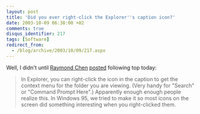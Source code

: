 ```yaml
---
layout: post
title: 'Did you ever right-click the Explorer''s caption icon?'
date: 2003-10-09 06:38:00 +02
comments: true
disqus_identifier: 217
tags: [Software]
redirect_from:
  - /blog/archive/2003/10/09/217.aspx
---
```


Well, I didn't until [Raymond Chen](http://blogs.gotdotnet.com/raymondc/) [posted](http://blogs.gotdotnet.com/raymondc/PermaLink.aspx/3e778fb5-0c5d-4605-b86e-16b1116a6751) following top today:

> In Explorer, you can right-click the icon in the caption to get the context menu for the folder you are viewing. (Very handy for "Search" or "Command Prompt Here".) Apparently enough enough people realize this. In Windows 95, we tried to make it so most icons on the screen did something interesting when you right-clicked them.
